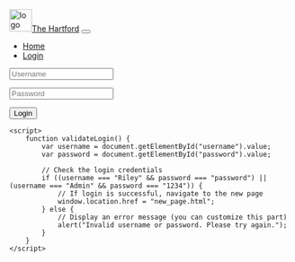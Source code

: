 <!DOCTYPE html>
<html lang="en">
<head>
    <meta charset="UTF-8">
    <meta name="viewport" content="width=device-width, initial-scale=1">
    <title>Login</title>
    <link rel="stylesheet" href="css/stylesheet.css">
    <link href="https://cdn.jsdelivr.net/npm/bootstrap@5.3.2/dist/css/bootstrap.min.css" rel="stylesheet" integrity="sha384-T3c6CoIi6uLrA9TneNEoa7RxnatzjcDSCmG1MXxSR1GAsXEV/Dwwykc2MPK8M2HN" crossorigin="anonymous">
</head>
<body>
    <nav class="navbar navbar-expand-lg bg-primary-subtle border-bottom border-body fixed-top" data-bs-theme="light">
        <div class="container">
            <a class="navbar-brand ms-5" href="#"><img src="https://s0.hfdstatic.com/sites/the_hartford/img/logo.svg" alt="logo" width="40" height="40">The Hartford</a>
            <button class="navbar-toggler" type="button" data-bs-toggle="collapse" data-bs-target="#navbarSupportedContent" aria-controls="navbarSupportedContent" aria-expanded="false" aria-label="Toggle navigation">
                <span class="navbar-toggler-icon"></span>
            </button>
            <div class="collapse navbar-collapse" id="navbarSupportedContent">
                <ul class="navbar-nav me-auto mb-2 mb-lg-0">
                    <li class="nav-item">
                        <a class="nav-link active" aria-current="page" href="#">Home</a>
                    </li>
                    <li class="nav-item">
                        <a class="nav-link" href="#">Login</a>
                    </li>
                </ul>
            </div>
        </div>
    </nav>
    <div class="container border shadow-lg custom-top-margin">
        <div class="row text-center mt-3 ">
            <form id="loginForm">
                <div>
                    <label for="username"></label>
                    <input type="text" name="username" placeholder="Username" class="w-100-sm w-25-other text-center fs-4" id="username">
                </div>
            </form>
        </div>
        <div class="row text-center mt-3 ">
            <form>
                <div>
                    <label for="password"></label>
                    <input type="password" name="password" placeholder="Password" class="w-100-sm w-25-other text-center fs-4" id="password">
                </div>
            </form>
        </div>
        <div class="row text-center my-3">
            <form>
                <div>
                    <label for="login"></label>
                    <input type="button" name="login-button" value="Login" class="w-25-sm w-15-other text-center fs-4 mb" id="login" onclick="validateLogin()">
                </div>
            </form>
        </div>
    </div>
    <script src="https://cdn.jsdelivr.net/npm/bootstrap@5.3.2/dist/js/bootstrap.bundle.min.js" integrity="sha384-C6RzsynM9kWDrMNeT87bh95OGNyZPhcTNXj1NW7RuBCsyN/o0jlpcV8Qyq46cDfL" crossorigin="anonymous"></script>
    <script src="https://cdn.jsdelivr.net/npm/jquery@3.7.1/dist/jquery.min.js"></script>
    <script src="js/hartfordjs.js"></script>

    <script>
        function validateLogin() {
            var username = document.getElementById("username").value;
            var password = document.getElementById("password").value;

            // Check the login credentials
            if ((username === "Riley" && password === "password") || (username === "Admin" && password === "1234")) {
                // If login is successful, navigate to the new page
                window.location.href = "new_page.html";
            } else {
                // Display an error message (you can customize this part)
                alert("Invalid username or password. Please try again.");
            }
        }
    </script>
</body>
</html>
